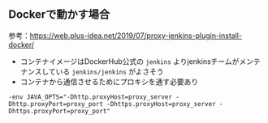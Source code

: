 ## Dockerで動かす場合
参考：https://web.plus-idea.net/2019/07/proxy-jenkins-plugin-install-docker/
- コンテナイメージはDockerHub公式の `jenkins` よりjenkinsチームがメンテナンスしている `jenkins/jenkins` がよさそう
- コンテナから通信させるためにプロキシを通す必要あり

`-env JAVA_OPTS="-Dhttp.proxyHost=proxy_server -Dhttp.proxyPort=proxy_port -Dhttps.proxyHost=proxy_server -Dhttps.proxyPort=proxy_port"`
